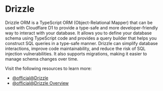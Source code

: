 # Drizzle

Drizzle ORM is a TypeScript ORM (Object-Relational Mapper) that can be used with Cloudflare D1 to provide a type-safe and more developer-friendly way to interact with your database. It allows you to define your database schema using TypeScript code and provides a query builder that helps you construct SQL queries in a type-safe manner. Drizzle can simplify database interactions, improve code maintainability, and reduce the risk of SQL injection vulnerabilities. It also supports migrations, making it easier to manage schema changes over time.

Visit the following resources to learn more:

- [@official@Drizzle](https://orm.drizzle.team/)
- [@official@Drizzle Overview](https://orm.drizzle.team/docs/overview)
